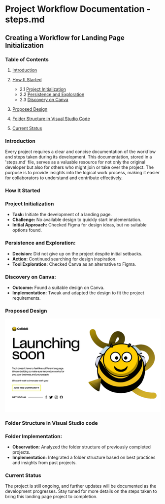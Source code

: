 # Project Workflow Documentation - steps.md

## Creating a Workflow for Landing Page Initialization

### Table of Contents

1. [Introduction](#introduction)

2. [How It Started](#how-it-started)

   - 2.1 [Project Initialization](#project-initialization)
   - 2.2 [Persistence and Exploration](#persistence-and-exploration)
   - 2.3 [Discovery on Canva](#discovery-on-canva)

3. [Proposed Design](#proposed-design)

4. [Folder Structure in Visual Studio Code](#folder-structure-in-visual-studio-code)

5. [Current Status](#current-status)


### Introduction

Every project requires a clear and concise documentation of the workflow and steps taken during its development. This documentation, stored in a 'steps.md' file, serves as a valuable resource for not only the original developer but also for others who might join or take over the project. The purpose is to provide insights into the logical work process, making it easier for collaborators to understand and contribute effectively.

### How It Started

### Project Initialization
   - **Task:** Initiate the development of a landing page.
   - **Challenge:** No available design to quickly start implementation.
   - **Initial Approach:** Checked Figma for design ideas, but no suitable options found.

### Persistence and Exploration:
   - **Decision:** Did not give up on the project despite initial setbacks.
   - **Action:** Continued searching for design inspiration.
   - **Tool Exploration:** Checked Canva as an alternative to Figma.

### Discovery on Canva:
   - **Outcome:** Found a suitable design on Canva.
   - **Implementation:** Tweak and adapted the design to fit the project requirements.

### Proposed Design

![Proposed Design](../contributor1_landing_page/proposed-design/CollabB_landing-page_design.png)

### Folder Structure in Visual Studio code

### Folder Implementation:
   - **Observation:** Analyzed the folder structure of previously completed projects.
   - **Implementation:** Integrated a folder structure based on best practices and insights from past projects.

### Current Status

The project is still ongoing, and further updates will be documented as the development progresses. Stay tuned for more details on the steps taken to bring this landing page project to completion.
